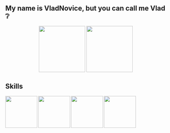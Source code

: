 ## My name is VladNovice, but you can call me Vlad :grey_question:

<p align='center'>
   <a href="https://github-readme-stats.vercel.app/api?username=vladnovice&show_icons=true&count_private=true"><img
           height=145
           src="https://github-readme-stats.vercel.app/api?username=vladnovice&show_icons=true&count_private=true"/></a>
           <a href="https://github.com/vladnovice/github-readme-stats"><img height=145
                                                                  src="https://github-readme-stats.vercel.app/api/top-langs/?username=vladnovice&layout=compact"/></a>
   
</p>

## Skills
<img src="https://simpleicons.org/icons/cplusplus.svg" align="left" width="100" height="100"> <img src="https://simpleicons.org/icons/python.svg" align="left" width="100" height="100"> <img src="https://simpleicons.org/icons/html5.svg" align="left" width="100" height="100"> <img src="https://simpleicons.org/icons/html5.svg" align="left" width="100" height="100">






